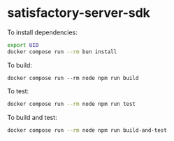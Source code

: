 # satisfactory-server-sdk

To install dependencies:

```bash
export UID
docker compose run --rm bun install
```

To build:

```
docker compose run --rm node npm run build
```

To test:

```bash
docker compose run --rm node npm run test
```

To build and test:

```bash
docker compose run --rm node npm run build-and-test
```
